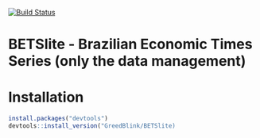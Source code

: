 [![Build Status](https://travis-ci.org/GreedBlink/BETSlite.svg?branch=master)](https://travis-ci.org/GreedBlink/BETSlite) 




# BETSlite - Brazilian Economic Times Series (only the data management)

# Installation

```R
install.packages("devtools")
devtools::install_version("GreedBlink/BETSlite)
```

